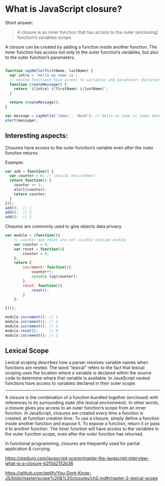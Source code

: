 ﻿# What is JavaScript closure?

Short answer:

> A closure is an inner function that has access to the outer (enclosing) function’s variables-scope.


A closure can be created by adding a function inside another function. The inner function has access not only to the outer function’s variables, but also to the outer function’s parameters.


```javascript

function sayHello(firstName, lastName) {
  var intro = 'Hello my name is';
  // nested functions have access to variables and parameters declared in their outer scope
  function createMessage() {
    return `${intro} ${firstName} ${lastName}`;
  }

  return createMessage();
}

var message = sayHello('James', 'Bond'); // Hello my name is James Bond
alert(message);


```


## Interesting aspects:

Closures have access to the outer function’s variable even after the outer function returns.

Example:

```javascript
var add = function() {
  var counter = 0; // lexical environment
  return function() {
    counter += 1;
    alert(counter);
    return counter;
  }
}();
add();  // 1
add();  // 2
add();  // 3 

```


Closures are commonly used to give objects data privacy.


```javascript
var module = (function(){
    // counter and reset are not visible outside module
	var counter = 0;
	var reset = function(){
		counter = 0;
	};
	return {
		increment: function(){
			counter++;
			console.log(counter);
		},
		reset: function(){
			reset();
		}
	};

})();

module.increment(); // 1 
module.increment(); // 2 
module.increment(); // 3 
module.reset();     // 0 
module.increment(); // 1 

```


## Lexical Scope

Lexical scoping describes how a parser resolves variable names when functions are nested. The word "lexical" refers to the fact that lexical scoping uses the location where a variable is declared within the source code to determine where that variable is available. In JavaScript nested functions have access to variables declared in their outer scope.


---


A closure is the combination of a function bundled together (enclosed) with references to its surrounding state (the lexical environment). In other words, a closure gives you access to an outer function’s scope from an inner function. In JavaScript, closures are created every time a function is created, at function creation time.
To use a closure, simply define a function inside another function and expose it. To expose a function, return it or pass it to another function.
The inner function will have access to the variables in the outer function scope, even after the outer function has returned.



In functional programming, closures are frequently used for partial application & currying.


https://medium.com/javascript-scene/master-the-javascript-interview-what-is-a-closure-b2f0d2152b36








https://github.com/getify/You-Dont-Know-JS/blob/master/scope%20&%20closures/ch2.md#chapter-2-lexical-scope